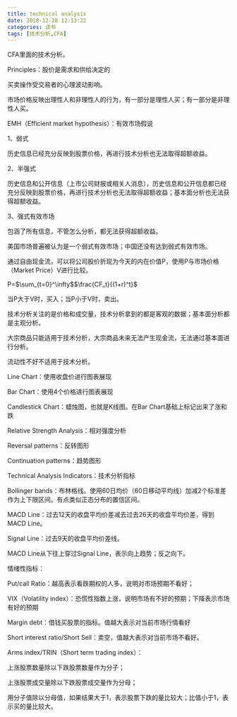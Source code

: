 ```yaml
---
title: technical analysis
date: 2018-12-28 12:13:22
categories: 读书
tags: [技术分析,CFA]
---
```


CFA里面的技术分析。

Principles：股价是需求和供给决定的

买卖操作受交易者的心理波动影响。

市场价格反映出理性人和非理性人的行为，有一部分是理性人买；有一部分是非理性人买。

EMH（Efficient market hypothesis）：有效市场假说

1、弱式

历史信息已经充分反映到股票价格，再进行技术分析也无法取得超额收益。

2、半强式

历史信息和公开信息（上市公司财报或相关人消息），历史信息和公开信息都已经充分反映到股票价格，再进行技术分析也无法取得超额收益；基本面分析也无法获得超额收益。

3、强式有效市场

包涵了所有信息，不管怎么分析，都无法获得超额收益。

美国市场普遍被认为是一个弱式有效市场；中国还没有达到弱式有效市场。



通过自由现金流，可以将公司股价折现为今天的内在价值P，使用P与市场价格（Market Price）V进行比较。

P=$\sum_{t=0}^\infty$$\frac{CF_t}{(1+r)^t}$

当P大于V时，买入；当P小于V时，卖出。



技术分析关注的是价格和成交量，技术分析拿到的都是客观的数据；基本面分析都是主观分析。

大宗商品只能适用于技术分析，大宗商品未来无法产生现金流，无法通过基本面进行分析。

流动性不好不适用于技术分析。

Line Chart：使用收盘价进行图表展现

Bar Chart：使用4个价格进行图表展现

Candlestick Chart：蜡烛图，也就是K线图。在Bar Chart基础上标记出来了涨和跌



Relative Strength Analysis：相对强度分析

Reversal patterns：反转图形

Continuation patterns：趋势图形



Technical Analysis Indicators：技术分析指标

Bollinger bands：布林格线。使用60日均价（60日移动平均线）加减2个标准差作为上下限区间。有点类似正态分布的置信区间。



MACD Line：过去12天的收盘平均价差减去过去26天的收盘平均价差，得到MACD Line。

Signal Line：过去9天的收盘平均价差线。

MACD Line从下往上穿过Signal Line，表示向上趋势；反之向下。



情绪性指标：

Put/call Ratio：越高表示看跌期权的人多，说明对市场预期不看好；

VIX（Volatility index）：恐慌性指数上涨，说明市场有不好的预期；下降表示市场有好的预期

Margin debt：借钱买股票的指标。值越大表示对当前市场行情看好

Short interest ratio/Short Sell：卖空，值越大表示对当前市场不看好。



Arms index/TRIN（Short term trading index）：

上涨股票数量除以下跌股票数量作为分子；

上涨股票成交量除以下跌股票成交量作为分母；

用分子值除以分母值，如果结果大于1，表示股票下跌的量比较大；比值小于1，表示买的量比较大。



